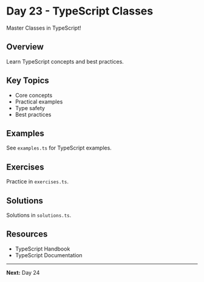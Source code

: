 # Day 23 - TypeScript Classes

Master Classes in TypeScript!

## Overview

Learn TypeScript concepts and best practices.

## Key Topics

- Core concepts
- Practical examples
- Type safety
- Best practices

## Examples

See `examples.ts` for TypeScript examples.

## Exercises

Practice in `exercises.ts`.

## Solutions

Solutions in `solutions.ts`.

## Resources

- TypeScript Handbook
- TypeScript Documentation

---

**Next:** Day 24
